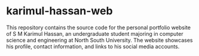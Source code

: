 # karimul-hassan-web
This repository contains the source code for the personal portfolio website of S M Karimul Hassan, an undergraduate student majoring in computer science and engineering at North South University. The website showcases his profile, contact information, and links to his social media accounts.
